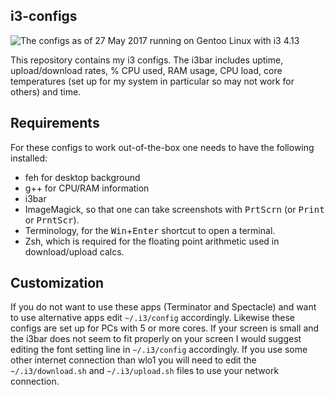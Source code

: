 ## i3-configs
![The configs as of 27 May 2017 running on Gentoo Linux with i3 4.13](https://fusion809.github.io/images/desktop-environments/i3-4.13-my-configs-27May2017.png)

This repository contains my i3 configs. The i3bar includes uptime, upload/download rates, % CPU used, RAM usage, CPU load, core temperatures (set up for my system in particular so may not work for others) and time. 

## Requirements
For these configs to work out-of-the-box one needs to have the following installed:

* feh for desktop background
* g++ for CPU/RAM information
* i3bar
* ImageMagick, so that one can take screenshots with <kbd>PrtScrn</kbd> (or <kbd>Print</kbd> or <kbd>PrntScr</kbd>).
* Terminology, for the <kbd>Win</kbd>+<kbd>Enter</kbd> shortcut to open a terminal.
* Zsh, which is required for the floating point arithmetic used in download/upload calcs. 

## Customization
If you do not want to use these apps (Terminator and Spectacle) and want to use alternative apps edit `~/.i3/config` accordingly. Likewise these configs are set up for PCs with 5 or more cores. If your screen is small and the i3bar does not seem to fit properly on your screen I would suggest editing the font setting line in `~/.i3/config` accordingly. If you use some other internet connection than wlo1 you will need to edit the `~/.i3/download.sh` and `~/.i3/upload.sh` files to use your network connection.

